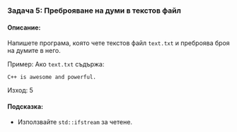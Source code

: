 ### Задача 5: Преброяване на думи в текстов файл

#### Описание:
Напишете програма, която чете текстов файл `text.txt` и преброява броя на думите в него.

Пример:
Ако `text.txt` съдържа:

```
C++ is awesome and powerful.
```

Изход: 5

#### Подсказка:
* Използвайте `std::ifstream` за четене.
